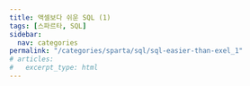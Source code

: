 ```yaml
---
title: 액셀보다 쉬운 SQL (1)
tags: [스파르타, SQL]
sidebar:
  nav: categories
permalink: "/categories/sparta/sql/sql-easier-than-exel_1"
# articles:
#   excerpt_type: html
---
```

